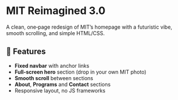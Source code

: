 # MIT Reimagined 3.0

A clean, one‑page redesign of MIT’s homepage with a futuristic vibe, smooth scrolling, and simple HTML/CSS.

## 🚀 Features
- **Fixed navbar** with anchor links  
- **Full‑screen hero** section (drop in your own MIT photo)  
- **Smooth scroll** between sections  
- **About**, **Programs** and **Contact** sections  
- Responsive layout, no JS frameworks  
